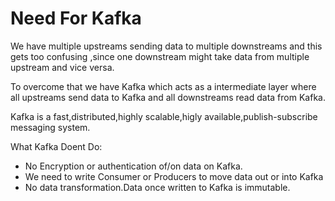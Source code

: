 # Need For Kafka

We have multiple upstreams sending data to multiple downstreams and this gets too confusing ,since one downstream might take data from multiple upstream and vice versa.

To overcome that we have Kafka which acts as a intermediate layer where all upstreams send data to Kafka and all downstreams read data from Kafka.

Kafka is a fast,distributed,highly scalable,higly available,publish-subscribe messaging system.

What Kafka Doent Do:

* No Encryption or authentication of/on data on Kafka.
* We need to write Consumer or Producers to move data out or into Kafka
* No data transformation.Data once written to Kafka is immutable.






